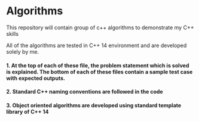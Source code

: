 # Algorithms
This repository will contain group of c++ algorithms to demonstrate my C++ skills

All of the algorithms are tested in C++ 14 environment and are developed solely by me. 
#### 1. At the top of each of these file, the problem statement which is solved is explained. The bottom of each of these files contain a sample test case with expected outputs.
#### 2. Standard C++ naming conventions are followed in the code
#### 3. Object oriented algorithms are developed using standard template library of C++ 14
